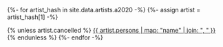{%- for artist_hash in site.data.artists.a2020 -%}
  {%- assign artist = artist_hash[1] -%}

  {% unless artist.cancelled %}
    <a href="/artists#{{artist_hash[0]}}">{{ artist.persons | map: "name" | join: ", " }}</a>
  {% endunless %}
{%- endfor -%}
